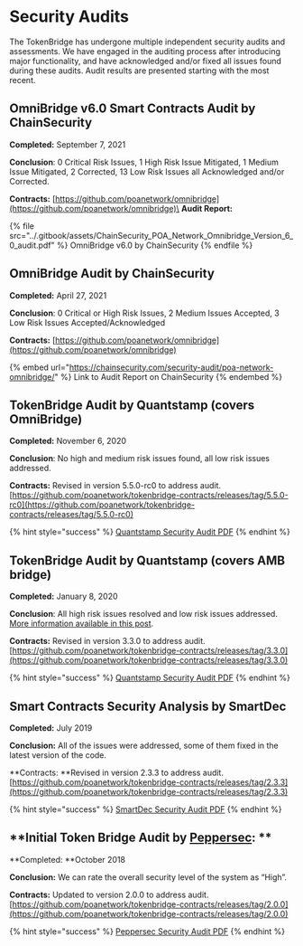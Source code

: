 # Security Audits

The TokenBridge has undergone multiple independent security audits and assessments. We have engaged in the auditing process after introducing major functionality, and have acknowledged and/or fixed all issues found during these audits. Audit results are presented starting with the most recent.

## OmniBridge v6.0 Smart Contracts Audit by ChainSecurity

**Completed:** September 7, 2021

**Conclusion**: 0 Critical Risk Issues, 1 High Risk Issue Mitigated, 1 Medium Issue Mitigated, 2 Corrected, 13 Low Risk Issues all Acknowledged and/or Corrected.

**Contracts:** [https://github.com/poanetwork/omnibridge](https://github.com/poanetwork/omnibridge)\
**Audit Report:**

{% file src="../.gitbook/assets/ChainSecurity_POA_Network_Omnibridge_Version_6_0_audit.pdf" %}
OmniBridge v6.0 by ChainSecurity
{% endfile %}

## OmniBridge Audit by ChainSecurity

**Completed:** April 27, 2021

**Conclusion**: 0 Critical or High Risk Issues, 2 Medium Issues Accepted, 3 Low Risk Issues Accepted/Acknowledged

**Contracts:** [https://github.com/poanetwork/omnibridge](https://github.com/poanetwork/omnibridge)

{% embed url="https://chainsecurity.com/security-audit/poa-network-omnibridge/" %}
Link to Audit Report on ChainSecurity
{% endembed %}

## TokenBridge Audit by Quantstamp (covers OmniBridge)

**Completed:** November 6, 2020

**Conclusion**: No high and medium risk issues found, all low risk issues addressed.

**Contracts:** Revised in version 5.5.0-rc0 to address audit. [https://github.com/poanetwork/tokenbridge-contracts/releases/tag/5.5.0-rc0](https://github.com/poanetwork/tokenbridge-contracts/releases/tag/5.5.0-rc0)

{% hint style="success" %}
[Quantstamp Security Audit PDF](https://github.com/poanetwork/tokenbridge/blob/master/audit/quantstamp/POA-Network-TokenBridge-contracts-5.4.1-security-assessment-report.pdf)
{% endhint %}

## TokenBridge Audit by Quantstamp (covers AMB bridge)

**Completed:** January 8, 2020

**Conclusion**: All high risk issues resolved and low risk issues addressed. [More information available in this post](https://forum.poa.network/t/quantstamp-security-audit-for-tokenbridge-contracts-completed/3233).

**Contracts:** Revised in version 3.3.0 to address audit. [https://github.com/poanetwork/tokenbridge-contracts/releases/tag/3.3.0](https://github.com/poanetwork/tokenbridge-contracts/releases/tag/3.3.0)

{% hint style="success" %}
[Quantstamp Security Audit PDF](https://github.com/poanetwork/tokenbridge/blob/73d500210546e2959536dc569f1aec5752077225/audit/quantstamp/POA-Network-Token-bridge-security-assessment-report.pdf)
{% endhint %}

## Smart Contracts Security Analysis by SmartDec

**Completed:** July 2019

**Conclusion:**  All of the issues were addressed, some of them fixed in the latest version of the code.

**Contracts: **Revised in version 2.3.3 to address audit. [https://github.com/poanetwork/tokenbridge-contracts/releases/tag/2.3.3](https://github.com/poanetwork/tokenbridge-contracts/releases/tag/2.3.3)

{% hint style="success" %}
[SmartDec Security Audit PDF](https://github.com/poanetwork/tokenbridge/blob/73d500210546e2959536dc569f1aec5752077225/audit/smartdec/POA-Network-TokenBridge-Contracts-v2-3-2-Security-Assessment.pdf)
{% endhint %}

## **Initial Token Bridge Audit by **[**Peppersec**](https://peppersec.com)**: **

**Completed: **October 2018

**Conclusion:** We can rate the overall security level of the system as “High”.

**Contracts:** Updated to version 2.0.0 to address audit.  [https://github.com/poanetwork/tokenbridge-contracts/releases/tag/2.0.0](https://github.com/poanetwork/tokenbridge-contracts/releases/tag/2.0.0)

{% hint style="success" %}
[Peppersec Security Audit PDF](https://github.com/poanetwork/tokenbridge/blob/73d500210546e2959536dc569f1aec5752077225/audit/peppersec/POA-Network-Token-bridge-security-assessment-report.pdf)
{% endhint %}
